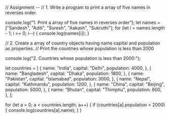 // Assignment --
// 1. Write a program to print a array of five names in reverses order.

console.log("1. Print a array of five names in reverses order");
let names = ["Sandesh", "Aditi", "Suresh", "Aakash", "Sukruthi"];
for (let i = names.length - 1; i >= 0; i--) {
  console.log(names[i]);
}

// 2. Create a array of  country objects having name capital and population as properties.
// Print the countries whose population is less than 2000

console.log("2. Countries whose population is less than 2000:");

let countries = [
  {
    name: "India",
    capital: "Delhi",
    population: 4000,
  },
  {
    name: "Bangladesh",
    capital: "Dhaka",
    population: 1800,
  },
  {
    name: "Pakistan",
    capital: "Islamabad",
    population: 3000,
  },
  {
    name: "Nepal",
    capital: "Kathmandu",
    population: 1200,
  },
  {
    name: "China",
    capital: "Beijing",
    population: 5000,
  },
  {
    name: "Bhutan",
    capital: "Thimphu",
    population: 800,
  },
];

for (let a = 0; a < countries.length; a++) {
  if (countries[a].population < 2000) {
    console.log(countries[a].name);
  }
}
